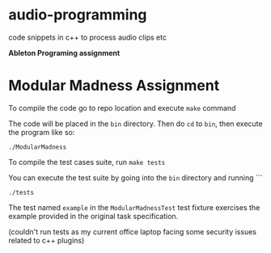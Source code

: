 # audio-programming

code snippets in c++ to process audio clips etc

**Ableton Programing assignment**

# Modular Madness Assignment

To compile the code go to repo location and execute `make` command

The code will be placed in the `bin` directory. Then do `cd` to `bin`, then execute the program like so:

```
./ModularMadness
```

To compile the test cases suite, run `make tests`

You can execute the test suite by going into the `bin` directory and running ```

```
./tests
```

The test named `example` in the `ModularMadnessTest` test fixture exercises the example provided in the original task specification.

(couldn't run tests as my current office laptop facing some security issues related to c++ plugins)
